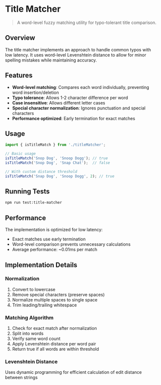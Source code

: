 # Title Matcher
> A word-level fuzzy matching utility for typo-tolerant title comparison.

## Overview

The title matcher implements an approach to handle common typos with low latency. It uses word-level Levenshtein distance to allow for minor spelling mistakes while maintaining accuracy.

## Features

- **Word-level matching**: Compares each word individually, preventing word insertion/deletion
- **Typo tolerance**: Allows 1-2 character difference per word
- **Case insensitive**: Allows different letter cases
- **Special character normalization**: Ignores punctuation and special characters
- **Performance optimized**: Early termination for exact matches

## Usage

```typescript
import { isTitleMatch } from './titleMatcher';

// Basic usage
isTitleMatch('Snop Dog', 'Snoop Dogg'); // true
isTitleMatch('Snop Dog', 'Snap Chat');  // false

// With custom distance threshold
isTitleMatch('Snap Dog', 'Snoop Dogg', 2); // true
```

## Running Tests
```bash
npm run test:title-matcher
```

## Performance

The implementation is optimized for low latency:
- Exact matches use early termination
- Word-level comparison prevents unnecessary calculations
- Average performance: ~0.01ms per match

## Implementation Details

### Normalization
1. Convert to lowercase
2. Remove special characters (preserve spaces)
3. Normalize multiple spaces to single space
4. Trim leading/trailing whitespace

### Matching Algorithm
1. Check for exact match after normalization
2. Split into words
3. Verify same word count
4. Apply Levenshtein distance per word pair
5. Return true if all words are within threshold

### Levenshtein Distance
Uses dynamic programming for efficient calculation of edit distance between strings